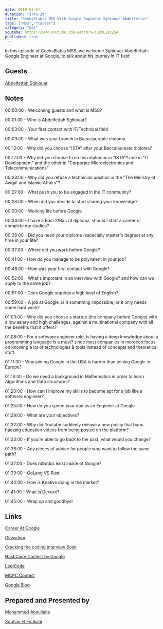 ```yaml
---
date: 2019-07-04
duration: "1:46:29"
title: "GeeksBlabla MSS With Google Engineer Sghiouar Abdelfettah"
tags: ["MSS", "career"]
category: "mss"
youtube: https://www.youtube.com/watch?v=tu29LZacZSA
published: true
---
```


In this episode of GeeksBlabla MSS, we welcome Sghiouar Abdelfettah: Google Engineer at Google, to talk about his journey in IT field

## Guests

[Abdelfettah Sghiouar](https://twitter.com/boredabdel)

## Notes

00:00:00 - Welcoming guests and what is MSS?

00:01:00 - Who is Abdelfettah Sghiouar?

00:03:00 - Your first contact with IT/Technical field

00:09:00 - What was your branch in Baccalaureate diploma

00:12:00 - Why did you choose "ISTA" after your Baccalaureate diploma?

00:17:00 - Why did you choose to do two diplomas in "ISTA"? one in "IT Development" and the other in "Corporate Microelectronics and Telecommunications"

00:23:00 - Why did you refuse a technician position in the "The Ministry of Awqaf and Islamic Affairs"?

00:27:00 - What push you to be engaged in the IT community?

00:28:00 - When did you decide to start sharing your knowledge?

00:30:00 - Working life before Google

00:34:00 - I have a Bac+2/Bac+3 diploma, should I start a career or complete my studies?

00:36:00 - Did you need your diploma (especially master's degree) at any time in your life?

00:37:00 - Where did you work before Google?

00:41:00 - How do you manage to be polyvalent in your job?

00:46:00 - How was your first contact with Google?

00:52:00 - What's important in an interview with Google? and how can we apply to the same job?

00:57:00 - Does Google requires a high level of English?

00:59:00 - A job at Google, is it something impossible, or it only needs some hard work?

01:03:00 - Why did you choose a startup (the company before Google) with a low salary and high challenges, against a multinational company with all the benefits that it offers?

01:08:00 - For a software engineer role, is having a deep knowledge about a programming language is a must? since most companies in morocco focus on knowing a lot of technologies & tools instead of concepts and theoretical stuff.

01:11:00 - Why joining Google in the USA is harder than joining Google in Europe?

01:16:00 - Do we need a background in Mathematics in order to learn Algorithms and Data structures?

01:20:00 - How can I improve my skills to become apt for a job like a software engineer?

01:25:00 - How do you spend your day as an Engineer at Google

01:29:00 - What are your objectives?

01:32:00 - Why did Youtube suddenly release a new policy that bans hacking education videos from being posted on the platform?

01:33:00 - If you're able to go back to the past, what would you change?

01:36:00 - Any pieces of advice for people who want to follow the same path?

01:37:00 - Does robotics exist inside of Google?

01:39:00 - GoLang VS Rust

01:40:00 - How is Knative doing in the market?

01:41:00 - What is Devoxx?

01:45:00 - Wrap up and goodbye!

## Links

[Career At Google](https://careers.google.com/jobs)

[Glassdoor](https://www.glassdoor.com)

[Cracking the coding interview Book](http://www.crackingthecodinginterview.com)

[HashCode Contest by Google](https://codingcompetitions.withgoogle.com/hashcode)

[LeetCode](https://leetcode.com)

[MCPC Contest](https://www.facebook.com/MoroccanCPC)

[Google Blog](https://blog.google)

## Prepared and Presented by

[Mohammed Aboullaite](https://twitter.com/laytoun)

[Soufian El Foukahi](https://twitter.com/soufyanAI)
